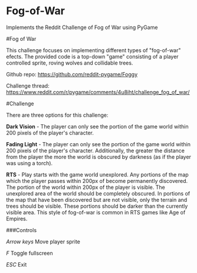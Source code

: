 # Fog-of-War
Implements the Reddit Challenge of Fog of War using PyGame

#Fog of War

This challenge focuses on implementing different types of "fog-of-war" efects. The provided code is a top-down "game"
 consisting of a player controlled sprite, roving wolves and collidable trees. 
 
Github repo: https://github.com/reddit-pygame/Foggy

Challenge thread: https://www.reddit.com/r/pygame/comments/4u8iht/challenge_fog_of_war/
 
#Challenge 
 
There are three options for this challenge:

**Dark Vision** - The player can only see the portion of the game world within 200 pixels of the player's character.

**Fading Light** - The player can only see the portion of the game world within 200 pixels of the player's character. Additionally,
 the greater the distance from the player the more the world is obscured by darkness (as if the player was using a torch).

**RTS** - Play starts with the game world unexplored. Any portions of the map which the
 player passes within 200px of become permanently discovered. The portion of the world within 200px of the player is visible.
 The unexplored area of the world should be completely obscured. In portions of the map that have been discovered but are not
 visible, only the terrain and trees should be visible. These portions should be darker than the currently visible area. This style of
 fog-of-war is common in RTS games like Age of Empires.

###Controls

*Arrow keys* Move player sprite

*F* Toggle fullscreen

*ESC* Exit
